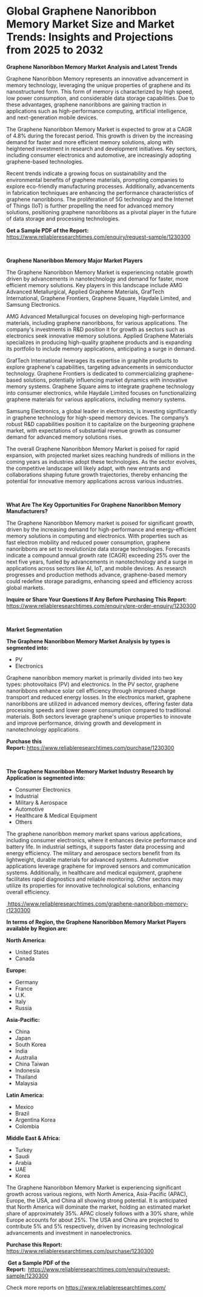 <p><h1>Global Graphene Nanoribbon Memory Market Size and Market Trends: Insights and Projections from 2025 to 2032</h1></p><p><strong>Graphene Nanoribbon Memory Market Analysis and Latest Trends</strong></p>
<p><p>Graphene Nanoribbon Memory represents an innovative advancement in memory technology, leveraging the unique properties of graphene and its nanostructured form. This form of memory is characterized by high speed, low power consumption, and considerable data storage capabilities. Due to these advantages, graphene nanoribbons are gaining traction in applications such as high-performance computing, artificial intelligence, and next-generation mobile devices.</p><p>The Graphene Nanoribbon Memory Market is expected to grow at a CAGR of 4.8% during the forecast period. This growth is driven by the increasing demand for faster and more efficient memory solutions, along with heightened investment in research and development initiatives. Key sectors, including consumer electronics and automotive, are increasingly adopting graphene-based technologies.</p><p>Recent trends indicate a growing focus on sustainability and the environmental benefits of graphene materials, prompting companies to explore eco-friendly manufacturing processes. Additionally, advancements in fabrication techniques are enhancing the performance characteristics of graphene nanoribbons. The proliferation of 5G technology and the Internet of Things (IoT) is further propelling the need for advanced memory solutions, positioning graphene nanoribbons as a pivotal player in the future of data storage and processing technologies.</p></p>
<p><strong>Get a Sample PDF of the Report:&nbsp;</strong> <a href="https://www.reliableresearchtimes.com/enquiry/request-sample/1230300?utm_campaign=2393&utm_medium=2&utm_source=Github&utm_content=ia&utm_term=13022025&utm_id=graphene-nanoribbon-memory">https://www.reliableresearchtimes.com/enquiry/request-sample/1230300</a></p>
<p>&nbsp;</p>
<p><strong>Graphene Nanoribbon Memory Major Market Players</strong></p>
<p><p>The Graphene Nanoribbon Memory Market is experiencing notable growth driven by advancements in nanotechnology and demand for faster, more efficient memory solutions. Key players in this landscape include AMG Advanced Metallurgical, Applied Graphene Materials, GrafTech International, Graphene Frontiers, Graphene Square, Haydale Limited, and Samsung Electronics.</p><p>AMG Advanced Metallurgical focuses on developing high-performance materials, including graphene nanoribbons, for various applications. The company's investments in R&D position it for growth as sectors such as electronics seek innovative memory solutions. Applied Graphene Materials specializes in producing high-quality graphene products and is expanding its portfolio to include memory applications, anticipating a surge in demand.</p><p>GrafTech International leverages its expertise in graphite products to explore graphene's capabilities, targeting advancements in semiconductor technology. Graphene Frontiers is dedicated to commercializing graphene-based solutions, potentially influencing market dynamics with innovative memory systems. Graphene Square aims to integrate graphene technology into consumer electronics, while Haydale Limited focuses on functionalizing graphene materials for various applications, including memory systems.</p><p>Samsung Electronics, a global leader in electronics, is investing significantly in graphene technology for high-speed memory devices. The company’s robust R&D capabilities position it to capitalize on the burgeoning graphene market, with expectations of substantial revenue growth as consumer demand for advanced memory solutions rises.</p><p>The overall Graphene Nanoribbon Memory Market is poised for rapid expansion, with projected market sizes reaching hundreds of millions in the coming years as industries adopt these technologies. As the sector evolves, the competitive landscape will likely adapt, with new entrants and collaborations shaping future growth trajectories, thereby enhancing the potential for innovative memory applications across various industries.</p></p>
<p>&nbsp;</p>
<p><strong>What Are The Key Opportunities For Graphene Nanoribbon Memory Manufacturers?</strong></p>
<p><p>The Graphene Nanoribbon Memory market is poised for significant growth, driven by the increasing demand for high-performance and energy-efficient memory solutions in computing and electronics. With properties such as fast electron mobility and reduced power consumption, graphene nanoribbons are set to revolutionize data storage technologies. Forecasts indicate a compound annual growth rate (CAGR) exceeding 25% over the next five years, fueled by advancements in nanotechnology and a surge in applications across sectors like AI, IoT, and mobile devices. As research progresses and production methods advance, graphene-based memory could redefine storage paradigms, enhancing speed and efficiency across global markets.</p></p>
<p><strong>Inquire or Share Your Questions If Any Before Purchasing This Report:</strong> <a href="https://www.reliableresearchtimes.com/enquiry/pre-order-enquiry/1230300?utm_campaign=2393&utm_medium=2&utm_source=Github&utm_content=ia&utm_term=13022025&utm_id=graphene-nanoribbon-memory">https://www.reliableresearchtimes.com/enquiry/pre-order-enquiry/1230300</a></p>
<p>&nbsp;</p>
<p><strong>Market Segmentation</strong></p>
<p><strong>The Graphene Nanoribbon Memory Market Analysis by types is segmented into:</strong></p>
<p><ul><li>PV</li><li>Electronics</li></ul></p>
<p><p>Graphene nanoribbon memory market is primarily divided into two key types: photovoltaics (PV) and electronics. In the PV sector, graphene nanoribbons enhance solar cell efficiency through improved charge transport and reduced energy losses. In the electronics market, graphene nanoribbons are utilized in advanced memory devices, offering faster data processing speeds and lower power consumption compared to traditional materials. Both sectors leverage graphene's unique properties to innovate and improve performance, driving growth and development in nanotechnology applications.</p></p>
<p><strong>Purchase this Report:&nbsp;</strong><a href="https://www.reliableresearchtimes.com/purchase/1230300?utm_campaign=2393&utm_medium=2&utm_source=Github&utm_content=ia&utm_term=13022025&utm_id=graphene-nanoribbon-memory">https://www.reliableresearchtimes.com/purchase/1230300</a></p>
<p>&nbsp;</p>
<p><strong>The Graphene Nanoribbon Memory Market Industry Research by Application is segmented into:</strong></p>
<p><ul><li>Consumer Electronics</li><li>Industrial</li><li>Military & Aerospace</li><li>Automotive</li><li>Healthcare & Medical Equipment</li><li>Others</li></ul></p>
<p><p>The graphene nanoribbon memory market spans various applications, including consumer electronics, where it enhances device performance and battery life. In industrial settings, it supports faster data processing and energy efficiency. The military and aerospace sectors benefit from its lightweight, durable materials for advanced systems. Automotive applications leverage graphene for improved sensors and communication systems. Additionally, in healthcare and medical equipment, graphene facilitates rapid diagnostics and reliable monitoring. Other sectors may utilize its properties for innovative technological solutions, enhancing overall efficiency.</p></p>
<p><a href="https://www.reliableresearchtimes.com/graphene-nanoribbon-memory-r1230300?utm_campaign=2393&utm_medium=2&utm_source=Github&utm_content=ia&utm_term=13022025&utm_id=graphene-nanoribbon-memory">&nbsp;https://www.reliableresearchtimes.com/graphene-nanoribbon-memory-r1230300</a></p>
<p><strong>In terms of Region, the Graphene Nanoribbon Memory Market Players available by Region are:</strong></p>
<p>
    <p> <strong> North America: </strong>
        <ul>
            <li>United States</li>
            <li>Canada</li>
        </ul>
        </p> 
    <p> <strong> Europe: </strong>
        <ul>
            <li>Germany</li>
            <li>France</li>
            <li>U.K.</li>
            <li>Italy</li>
            <li>Russia</li>
        </ul>
        </p> 
    <p> <strong> Asia-Pacific: </strong>
        <ul>
            <li>China</li>
            <li>Japan</li>
            <li>South Korea</li>
            <li>India</li>
            <li>Australia</li>
            <li>China Taiwan</li>
            <li>Indonesia</li>
            <li>Thailand</li>
            <li>Malaysia</li>
        </ul>
        </p> 
    <p> <strong> Latin America: </strong>
        <ul>
            <li>Mexico</li>
            <li>Brazil</li>
            <li>Argentina Korea</li>
            <li>Colombia</li>
        </ul>
        </p> 
    <p> <strong> Middle East & Africa: </strong>
        <ul>
            <li>Turkey</li>
            <li>Saudi</li>
            <li>Arabia</li>
            <li>UAE</li>
            <li>Korea</li>
        </ul>
    </p>
    </p>
<p><p>The Graphene Nanoribbon Memory Market is experiencing significant growth across various regions, with North America, Asia-Pacific (APAC), Europe, the USA, and China all showing strong potential. It is anticipated that North America will dominate the market, holding an estimated market share of approximately 35%. APAC closely follows with a 30% share, while Europe accounts for about 25%. The USA and China are projected to contribute 5% and 5% respectively, driven by increasing technological advancements and investment in nanoelectronics.</p></p>
<p><strong>Purchase this Report: </strong><a href="https://www.reliableresearchtimes.com/purchase/1230300?utm_campaign=2393&utm_medium=2&utm_source=Github&utm_content=ia&utm_term=13022025&utm_id=graphene-nanoribbon-memory">https://www.reliableresearchtimes.com/purchase/1230300</a></p>
<p>&nbsp;<strong>Get a Sample PDF of the Report:&nbsp;&nbsp;</strong><a href="https://www.reliableresearchtimes.com/enquiry/request-sample/1230300?utm_campaign=2393&utm_medium=2&utm_source=Github&utm_content=ia&utm_term=13022025&utm_id=graphene-nanoribbon-memory">https://www.reliableresearchtimes.com/enquiry/request-sample/1230300</a></p>
<p><strong></strong></p>
<p>Check more reports on <a href="https://www.reliableresearchtimes.com/?utm_campaign=2393&utm_medium=2&utm_source=Github&utm_content=ia&utm_term=13022025&utm_id=graphene-nanoribbon-memory">https://www.reliableresearchtimes.com/</a></p>